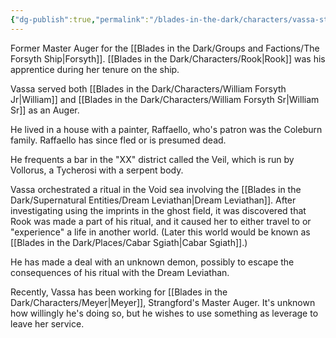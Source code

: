 ```yaml
---
{"dg-publish":true,"permalink":"/blades-in-the-dark/characters/vassa-stavrul/","tags":["Characters"]}
---
```


Former Master Auger for the [[Blades in the Dark/Groups and Factions/The Forsyth Ship\|Forsyth]]. [[Blades in the Dark/Characters/Rook\|Rook]] was his apprentice during her tenure on the ship.

Vassa served both [[Blades in the Dark/Characters/William Forsyth Jr\|William]] and [[Blades in the Dark/Characters/William Forsyth Sr\|William Sr]] as an Auger.

He lived in a house with a painter, Raffaello, who's patron was the Coleburn family. Raffaello has since fled or is presumed dead.

He frequents a bar in the "XX" district called the Veil, which is run by Vollorus, a Tycherosi with a serpent body.

Vassa orchestrated a ritual in the Void sea involving the [[Blades in the Dark/Supernatural Entities/Dream Leviathan\|Dream Leviathan]]. After investigating using the imprints in the ghost field, it was discovered that Rook was made a part of his ritual, and it caused her to either travel to or "experience" a life in another world. (Later this world would be known as [[Blades in the Dark/Places/Cabar Sgiath\|Cabar Sgiath]].)

He has made a deal with an unknown demon, possibly to escape the consequences of his ritual with the Dream Leviathan.

Recently, Vassa has been working for [[Blades in the Dark/Characters/Meyer\|Meyer]], Strangford's Master Auger. It's unknown how willingly he's doing so, but he wishes to use something as leverage to leave her service.